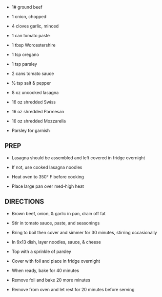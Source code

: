 - 1# ground beef

- 1 onion, chopped

- 4 cloves garlic, minced

- 1 can tomato paste

- 1 tbsp Worcestershire

- 1 tsp oregano

- 1 tsp parsley

- 2 cans tomato sauce

- ½ tsp salt & pepper

- 8 oz uncooked lasagna

- 16 oz shredded Swiss

- 16 oz shredded Parmesan

- 16 oz shredded Mozzarella

- Parsley for garnish

## PREP

- Lasagna should be assembled and left covered in fridge overnight

- If not, use cooked lasagna noodles

- Heat oven to 350° F before cooking

- Place large pan over med-high heat

## DIRECTIONS

- Brown beef, onion, & garlic in pan, drain off fat

- Stir in tomato sauce, paste, and seasonings

- Bring to boil then cover and simmer for 30 minutes, stirring
    occasionally

- In 9x13 dish, layer noodles, sauce, & cheese

- Top with a sprinkle of parsley

- Cover with foil and place in fridge overnight

- When ready, bake for 40 minutes

- Remove foil and bake 20 more minutes

- Remove from oven and let rest for 20 minutes before serving
